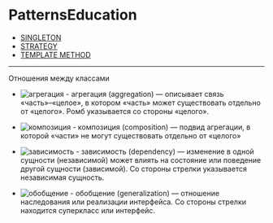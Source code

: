 # PatternsEducation

- [SINGLETON](https://github.com/yavlanskiy/PatternsEducation/blob/master/src/main/java/Singleton/Info/singleton.md)
- [STRATEGY](https://github.com/yavlanskiy/PatternsEducation/blob/master/src/main/java/Strategy/Info/strategy.md)
- [TEMPLATE METHOD](https://github.com/yavlanskiy/PatternsEducation/blob/master/src/main/java/TemplateMethod/info/info.md)
---

Отношения между классами

- ![агрегация](https://hsto.org/getpro/habr/post_images/ca8/dca/2a5/ca8dca2a537a1ec8044e88984c3f8b02.png) - агрегация (aggregation) — описывает связь «часть»–«целое», 
в котором «часть» может существовать отдельно от «целого». Ромб указывается со стороны «целого».

- ![композиция](https://hsto.org/getpro/habr/post_images/4de/b17/e66/4deb17e6696fc05e610d73ca47b1a49a.png) - композиция (composition) — подвид агрегации, 
в которой «части» не могут существовать отдельно от «целого»

- ![зависимость](https://hsto.org/getpro/habr/post_images/43b/4e7/9ac/43b4e79ac9d10a4f8b57859b019c7c24.png) - зависимость (dependency) — изменение в одной сущности (независимой) может влиять на состояние или поведение другой сущности (зависимой). 
Со стороны стрелки указывается независимая сущность.

- ![обобщение](https://hsto.org/getpro/habr/post_images/aa6/efe/a5f/aa6efea5f552569c7fa6ce4e5603e684.png) - обобщение (generalization) — отношение наследования или реализации интерфейса. Со стороны стрелки находится суперкласс или интерфейс.


